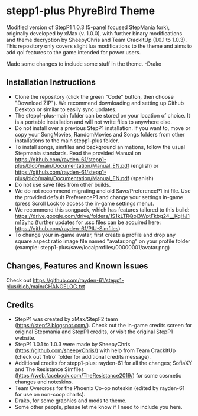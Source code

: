 # stepp1-plus PhyreBird Theme
Modified version of StepP1 1.0.3 (5-panel focused StepMania fork), originally developed by xMax (v. 1.0.0), with further binary modifications and theme decryption by SheepyChris and Team CrackItUp (1.0.1 to 1.0.3). This repository only covers slight lua modifications to the theme and aims to add qol features to the game intended for power users.

Made some changes to include some stuff in the theme. -Drako

## Installation Instructions
- Clone the repository (click the green "Code" button, then choose "Download ZIP"). We recommend downloading and setting up Github Desktop or similar to easily sync updates.
- The stepp1-plus-main folder can be stored on your location of choice. It is a portable installation and will not write files to anywhere else.
- Do not install over a previous StepP1 installation. If you want to, move or copy your SongMovies, RandomMovies and Songs folders from other installations to the main stepp1-plus folder.
- To install songs, simfiles and background animations, follow the usual Stepmania standards. Read the provided Manual on https://github.com/rayden-61/stepp1-plus/blob/main/Documentation/Manual_EN.pdf (english) or https://github.com/rayden-61/stepp1-plus/blob/main/Documentation/Manual_EN.pdf (spanish)
- Do not use save files from other builds.
- We do not recommend migrating and old Save/PreferenceP1.ini file. Use the provided default PreferenceP1 and change your settings in-game (press Scroll Lock to access the in-game settings menu).
- We recommend this songpack, which has features tailored to this build: https://drive.google.com/drive/folders/1S1kLTRQoj3WptFkbg24__KqHJ1m13yhc (further updates for .ssc files can be acquired here: https://github.com/rayden-61/PIU-Simfiles)
- To change your in-game avatar, first create a profile and drop any square aspect ratio image file named "avatar.png" on your profile folder (example: stepp1-plus/save/localprofiles/00000001/avatar.png)

## Changes, Features and Known issues
Check out https://github.com/rayden-61/stepp1-plus/blob/main/CHANGELOG.txt

## Credits
- StepP1 was created by xMax/StepF2 team (https://stepf2.blogspot.com/). Check out the in-game credits screen for original Stepmania and StepP1 credits, or visit the original StepP1 website.
- StepP1 1.0.1 to 1.0.3 were made by SheepyChris (https://github.com/sheepyChris/) with help from Team CrackItUp (check out 'Intro' folder for additional credits message).
- Additional credits for stepp1-plus: rayden-61 for all the changes; SofiaXY and The Resistance Simfiles (https://web.facebook.com/TheResistance2019/) for some cosmetic changes and noteskins.
- Team Overcross for the Phoenix Co-op noteskin (edited by rayden-61 for use on non-coop charts).
- Drako, for some graphics and mods to theme.
- Some other people, please let me know if I need to include you here.
